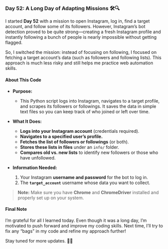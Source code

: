 ### Day 52: A Long Day of Adapting Missions 🛠️🔍

I started **Day 52** with a mission to open Instagram, log in, find a target account, and follow some of its followers. However, Instagram’s bot detection proved to be quite strong—creating a fresh Instagram profile and instantly following a bunch of people is nearly impossible without getting flagged.

So, I switched the mission: instead of focusing on following, I focused on fetching a target account’s data (such as followers and following lists). This approach is much less risky and still helps me practice web automation skills.

#### About This Code

- **Purpose:**
  - This Python script logs into Instagram, navigates to a target profile, and scrapes its followers or followings. It saves the data in simple text files so you can keep track of who joined or left over time.

- **What It Does:**
  - **Logs into your Instagram account** (credentials required).
  - **Navigates to a specified user’s profile.**
  - **Fetches the list of followers or followings** (or both).
  - **Stores these lists in files** under an `info/` folder.
  - **Compares old vs. new lists** to identify new followers or those who have unfollowed.

- **Information Needed:**
  1. Your Instagram **username and password** for the bot to log in.
  2. The **`target_account`** username whose data you want to collect.

> **Note:** Make sure you have **Chrome** and **ChromeDriver** installed and properly set up on your system.

#### Final Note

I’m grateful for all I learned today. Even though it was a long day, I’m motivated to push forward and improve my coding skills. Next time, I’ll try to fix any “bags” in my code and refine my approach further!

Stay tuned for more updates. 🚀✨